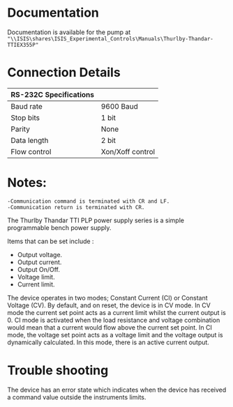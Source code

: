 # Documentation

Documentation is available for the pump at `"\\ISIS\shares\ISIS_Experimental_Controls\Manuals\Thurlby-Thandar-TTIEX355P"`

# Connection Details
  
|      RS-232C Specifications  |   |
|---------------|------------------|
|     Baud rate | 9600 Baud        |
|     Stop bits | 1 bit            |
|        Parity | None             |
|   Data length | 2 bit            |
|  Flow control | Xon/Xoff control |

# Notes:
    -Communication command is terminated with CR and LF.
    -Communication return is terminated with CR. 

The Thurlby Thandar TTI PLP power supply series is a simple programmable bench power supply.

Items that can be set include :

* Output voltage.
* Output current.
* Output On/Off.
* Voltage limit.
* Current limit.

The device operates in two modes; Constant Current (CI) or Constant Voltage (CV). By default, and on reset, the device is in CV mode. In CV mode the current set point acts as a current limit whilst the current output is 0. CI mode is activated when the load resistance and voltage combination would mean that a current would flow above the current set point. In CI mode, the voltage set point acts as a voltage limit and the voltage output is dynamically calculated. In this mode, there is an active current output. 

# Trouble shooting 

The device has an error state which indicates when the device has received a command value outside the instruments limits. 